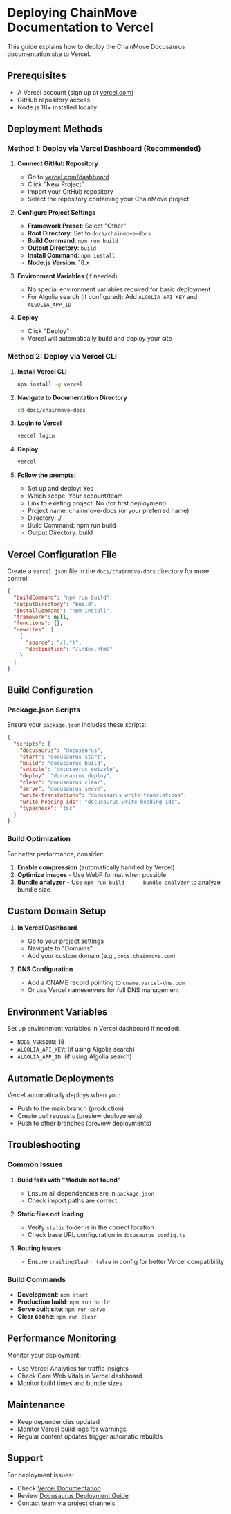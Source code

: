 # Deploying ChainMove Documentation to Vercel

This guide explains how to deploy the ChainMove Docusaurus documentation site to Vercel.

## Prerequisites

- A Vercel account (sign up at [vercel.com](https://vercel.com))
- GitHub repository access
- Node.js 18+ installed locally

## Deployment Methods

### Method 1: Deploy via Vercel Dashboard (Recommended)

1. **Connect GitHub Repository**
   - Go to [vercel.com/dashboard](https://vercel.com/dashboard)
   - Click "New Project"
   - Import your GitHub repository
   - Select the repository containing your ChainMove project

2. **Configure Project Settings**
   - **Framework Preset**: Select "Other"
   - **Root Directory**: Set to `docs/chainmove-docs`
   - **Build Command**: `npm run build`
   - **Output Directory**: `build`
   - **Install Command**: `npm install`
   - **Node.js Version**: 18.x

3. **Environment Variables** (if needed)
   - No special environment variables required for basic deployment
   - For Algolia search (if configured): Add `ALGOLIA_API_KEY` and `ALGOLIA_APP_ID`

4. **Deploy**
   - Click "Deploy"
   - Vercel will automatically build and deploy your site

### Method 2: Deploy via Vercel CLI

1. **Install Vercel CLI**
   ```bash
   npm install -g vercel
   ```

2. **Navigate to Documentation Directory**
   ```bash
   cd docs/chainmove-docs
   ```

3. **Login to Vercel**
   ```bash
   vercel login
   ```

4. **Deploy**
   ```bash
   vercel
   ```

5. **Follow the prompts:**
   - Set up and deploy: Yes
   - Which scope: Your account/team
   - Link to existing project: No (for first deployment)
   - Project name: chainmove-docs (or your preferred name)
   - Directory: ./
   - Build Command: npm run build
   - Output Directory: build

## Vercel Configuration File

Create a `vercel.json` file in the `docs/chainmove-docs` directory for more control:

```json
{
  "buildCommand": "npm run build",
  "outputDirectory": "build",
  "installCommand": "npm install",
  "framework": null,
  "functions": {},
  "rewrites": [
    {
      "source": "/(.*)",
      "destination": "/index.html"
    }
  ]
}
```

## Build Configuration

### Package.json Scripts
Ensure your `package.json` includes these scripts:

```json
{
  "scripts": {
    "docusaurus": "docusaurus",
    "start": "docusaurus start",
    "build": "docusaurus build",
    "swizzle": "docusaurus swizzle",
    "deploy": "docusaurus deploy",
    "clear": "docusaurus clear",
    "serve": "docusaurus serve",
    "write-translations": "docusaurus write-translations",
    "write-heading-ids": "docusaurus write-heading-ids",
    "typecheck": "tsc"
  }
}
```

### Build Optimization

For better performance, consider:

1. **Enable compression** (automatically handled by Vercel)
2. **Optimize images** - Use WebP format when possible
3. **Bundle analyzer** - Use `npm run build -- --bundle-analyzer` to analyze bundle size

## Custom Domain Setup

1. **In Vercel Dashboard**
   - Go to your project settings
   - Navigate to "Domains"
   - Add your custom domain (e.g., `docs.chainmove.com`)

2. **DNS Configuration**
   - Add a CNAME record pointing to `cname.vercel-dns.com`
   - Or use Vercel nameservers for full DNS management

## Environment Variables

Set up environment variables in Vercel dashboard if needed:

- `NODE_VERSION`: 18
- `ALGOLIA_API_KEY`: (if using Algolia search)
- `ALGOLIA_APP_ID`: (if using Algolia search)

## Automatic Deployments

Vercel automatically deploys when you:
- Push to the main branch (production)
- Create pull requests (preview deployments)
- Push to other branches (preview deployments)

## Troubleshooting

### Common Issues

1. **Build fails with "Module not found"**
   - Ensure all dependencies are in `package.json`
   - Check import paths are correct

2. **Static files not loading**
   - Verify `static` folder is in the correct location
   - Check base URL configuration in `docusaurus.config.ts`

3. **Routing issues**
   - Ensure `trailingSlash: false` in config for better Vercel compatibility

### Build Commands

- **Development**: `npm start`
- **Production build**: `npm run build`
- **Serve built site**: `npm run serve`
- **Clear cache**: `npm run clear`

## Performance Monitoring

Monitor your deployment:
- Use Vercel Analytics for traffic insights
- Check Core Web Vitals in Vercel dashboard
- Monitor build times and bundle sizes

## Maintenance

- Keep dependencies updated
- Monitor Vercel build logs for warnings
- Regular content updates trigger automatic rebuilds

## Support

For deployment issues:
- Check [Vercel Documentation](https://vercel.com/docs)
- Review [Docusaurus Deployment Guide](https://docusaurus.io/docs/deployment)
- Contact team via project channels 